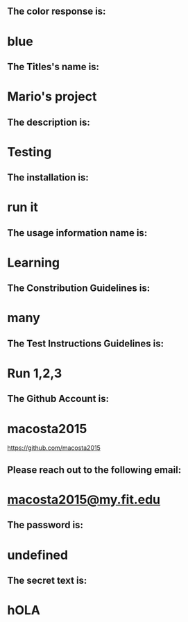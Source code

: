 
## The color response is:
# blue

## The Titles's name is:
# Mario's project

## The description is:
# Testing

## The installation is:
# run it

## The usage information name is:
# Learning

## The Constribution Guidelines is:
# many

## The Test Instructions Guidelines is:
# Run 1,2,3

## The Github Account is:
# macosta2015
https://github.com/macosta2015

## Please reach out to the following email:
# macosta2015@my.fit.edu

## The password is:
# undefined

## The secret text is:
# hOLA

